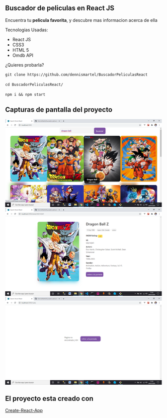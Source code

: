 ## Buscador de peliculas en React JS

Encuentra tu **pelicula favorita**, y descubre mas informacion acerca de ella 

Tecnologias Usadas:

* React JS
* CSS3 
* HTML 5
* Omdb API

¿Quieres probarla?

```
git clone https://github.com/dennismartel/BuscadorPeliculasReact

cd BuscadorPeliculasReact/

npm i && npm start
```

## Capturas de pantalla del proyecto ##

![pantalla-principal](main-screen.png)
![informacion-pelicula](info-movie.png)
![no-encontrado](not-found.png)

## El proyecto esta creado con ##
<a href='https://github.com/facebook/create-react-app' target='__blank'>Create-React-App</a>
